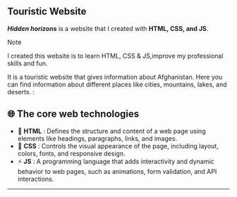 ## Touristic Website

***Hidden horizons*** is a website that I created with **HTML, CSS, and JS**. <br> 
> [!Note]
> I created this website is to learn HTML, CSS & JS,improve my professional skills and fun.

It is a touristic website that gives information about Afghanistan. Here you can find information about different places like cities, mountains, lakes, and deserts. :

## 🌐 The core web technologies

- 📄 **HTML** : Defines the structure and content of a web page using elements like headings, paragraphs, links, and images.
- 🎨 **CSS** : Controls the visual appearance of the page, including layout, colors, fonts, and responsive design.
- ⚡ **JS** : A programming language that adds interactivity and dynamic behavior to web pages, such as animations, form validation, and API interactions.
---


